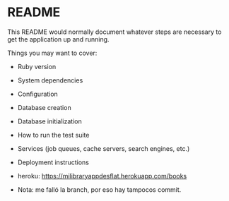 # README

This README would normally document whatever steps are necessary to get the
application up and running.

Things you may want to cover:

* Ruby version

* System dependencies

* Configuration

* Database creation

* Database initialization

* How to run the test suite

* Services (job queues, cache servers, search engines, etc.)

* Deployment instructions

* heroku: https://milibraryappdesflat.herokuapp.com/books

* Nota: me falló la branch, por eso hay tampocos commit. 
